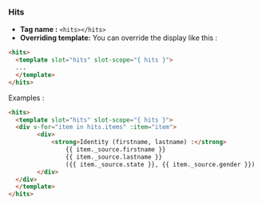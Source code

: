 ### Hits
- **Tag name :** `<hits></hits>`
- **Overriding template:** You can override the display like this : 

```html
<hits>
  <template slot="hits" slot-scope="{ hits }">
  ...
  </template>
</hits>
```

Examples : 

```html
<hits>
  <template slot="hits" slot-scope="{ hits }">
  <div v-for="item in hits.items" :item="item">
        <div>
            <strong>Identity (firstname, lastname) :</strong>
                {{ item._source.firstname }} 
                {{ item._source.lastname }} 
                ({{ item._source.state }}, {{ item._source.gender }})
        </div>
  </div>
  </template>
</hits>
```


